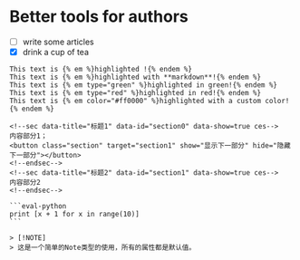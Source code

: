 # Better tools for authors

*   [ ]  write some articles
*   [x]  drink a cup of tea

```
This text is {% em %}highlighted !{% endem %}
This text is {% em %}highlighted with **markdown**!{% endem %}
This text is {% em type="green" %}highlighted in green!{% endem %}
This text is {% em type="red" %}highlighted in red!{% endem %}
This text is {% em color="#ff0000" %}highlighted with a custom color!{% endem %}
```

```
<!--sec data-title="标题1" data-id="section0" data-show=true ces-->
内容部分1；
<button class="section" target="section1" show="显示下一部分" hide="隐藏下一部分"></button>
<!--endsec-->
<!--sec data-title="标题2" data-id="section1" data-show=true ces-->
内容部分2
<!--endsec-->
```



```
​```eval-python
print [x + 1 for x in range(10)]
​```
```

```
> [!NOTE]
> 这是一个简单的Note类型的使用，所有的属性都是默认值。
```